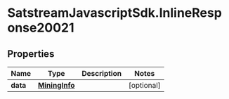 # SatstreamJavascriptSdk.InlineResponse20021

## Properties
Name | Type | Description | Notes
------------ | ------------- | ------------- | -------------
**data** | [**MiningInfo**](MiningInfo.md) |  | [optional] 
